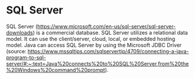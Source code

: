 # SQL Server
SQL Server (https://www.microsoft.com/en-us/sql-server/sql-server-downloads) is a commercial database. 
SQL Server utilizes a relational data model. 
It can use the client/server, cloud, local, or embedded hosting model. 
Java can access SQL Server by using the Microsoft JDBC Driver 
(source: https://www.mssqltips.com/sqlservertip/4709/connecting-a-java-program-to-sql-server/#:~:text=Java%20connects%20to%20SQL%20Server,from%20the%20Windows%20command%20prompt).
